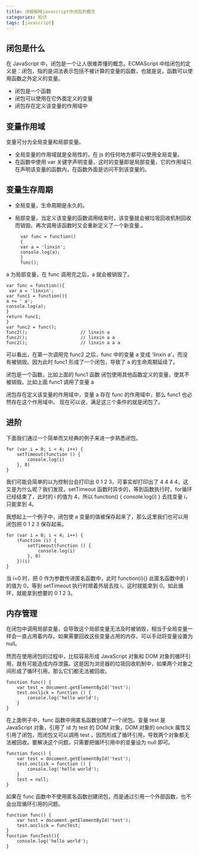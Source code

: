 ```yaml
---
title: 详细解释javascript中闭包的概念
categories: 知识
tags: [javascript]
---
```

## 闭包是什么
在 JavaScript 中，闭包是一个让人很难弄懂的概念。ECMAScript 中给闭包的定义是：闭包，指的是词法表示包括不被计算的变量的函数，也就是说，函数可以使用函数之外定义的变量。



* 闭包是一个函数
* 闭包可以使用在它外面定义的变量
* 闭包存在定义该变量的作用域中


## 变量作用域
变量可分为全局变量和局部变量。  

* 全局变量的作用域就是全局性的，在 js 的任何地方都可以使用全局变量。 
* 在函数中使用 var 关键字声明变量，这时的变量即是局部变量，它的作用域只在声明该变量的函数内，在函数外面是访问不到该变量的。    



## 变量生存周期  

* 全局变量，生命周期是永久的。  
* 局部变量，当定义该变量的函数调用结束时，该变量就会被垃圾回收机制回收而销毁。再次调用该函数时又会重新定义了一个新变量.。 

        var func = function()
        {
        var a = 'linxin';
        console.log(a);
        }
        func();  


a 为局部变量，在 func 调用完之后，a 就会被销毁了。

    var func = function(){
     var a = 'linxin';
    var func1 = function(){
    a += ' a';
    console.log(a);
    }
    return func1;
    }
    var func2 = func();
    func2();                    // linxin a
    func2();                    // linxin a a
    func2();                    // linxin a a a  



可以看出，在第一次调用完 func2 之后，func 中的变量 a 变成 'linxin a'，而没有被销毁。因为此时 func1 形成了一个闭包，导致了 a 的生命周期延续了。


闭包是一个函数，比如上面的 func1 函数
闭包使用其他函数定义的变量，使其不被销毁。比如上面 func1 调用了变量 a  

闭包存在定义该变量的作用域中，变量 a 存在 func 的作用域中，那么 func1 也必然存在这个作用域中。
现在可以说，满足这三个条件的就是闭包了。  
## 进阶

下面我们通过一个简单而又经典的例子来进一步熟悉闭包。

    for (var i = 0; i < 4; i++) {
        setTimeout(function () {
            console.log(i)
        }, 0)
    }
我们可能会简单的以为控制台会打印出 0 1 2 3，可事实却打印出了 4 4 4 4，这又是为什么呢？我们发现，setTimeout 函数时异步的，等到函数执行时，for循环已经结束了，此时的 i 的值为 4，所以 function() { console.log(i) } 去找变量 i，只能拿到 4。

我想起上一个例子中，闭包使 a 变量的值被保存起来了，那么这里我们也可以用闭包把 0 1 2 3 保存起来。

    for (var i = 0; i < 4; i++) {
        (function (i) {
            setTimeout(function () {
                console.log(i)
            }, 0)
        })(i)
    }
当 i=0 时，把 0 作为参数传进匿名函数中，此时 function(i){} 此匿名函数中的 i 的值为 0，等到 setTimeout 执行时顺着外层去找 i，这时就能拿到 0。如此循环，就能拿到想要的 0 1 2 3。

## 内存管理
在闭包中调用局部变量，会导致这个局部变量无法及时被销毁，相当于全局变量一样会一直占用着内存。如果需要回收这些变量占用的内存，可以手动将变量设置为null。

然而在使用闭包的过程中，比较容易形成 JavaScript 对象和 DOM 对象的循环引用，就有可能造成内存泄露。这是因为浏览器的垃圾回收机制中，如果两个对象之间形成了循环引用，那么它们都无法被回收。

    function func() {
        var test = document.getElementById('test');
        test.onclick = function () {
            console.log('hello world');
        }
    }
在上面例子中，func 函数中用匿名函数创建了一个闭包。变量 test 是 JavaScript 对象，引用了 id 为 test 的 DOM 对象，DOM 对象的 onclick 属性又引用了闭包，而闭包又可以调用 test ，因而形成了循环引用，导致两个对象都无法被回收。要解决这个问题，只需要把循环引用中的变量设为 null 即可。

    function func() {
        var test = document.getElementById('test');
        test.onclick = function () {
            console.log('hello world');
        }
        test = null;
    }
如果在 func 函数中不使用匿名函数创建闭包，而是通过引用一个外部函数，也不会出现循环引用的问题。

    function func() {
        var test = document.getElementById('test');
        test.onclick = funcTest;
    }
    function funcTest(){
        console.log('hello world');
    }
